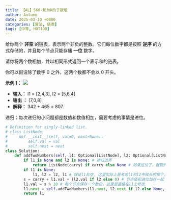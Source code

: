 ```yaml
---
title: 【AL】560-和为K的子数组
author: Autumn
date: 2025-03-10 +0800
categories: [算法, 链表]
tags: [中等, HOT100]
---
```


给你两个 **非空** 的链表，表示两个非负的整数。它们每位数字都是按照 **逆序** 的方式存储的，并且每个节点只能存储 **一位** 数字。

请你将两个数相加，并以相同形式返回一个表示和的链表。

你可以假设除了数字 0 之外，这两个数都不会以 0 开头。

**示例 1：**
![](https://assets.leetcode-cn.com/aliyun-lc-upload/uploads/2021/01/02/addtwonumber1.jpg)
- **输入：** l1 = [2,4,3], l2 = [5,6,4]
- **输出 ：** [7,0,8]
- **解释：** 342 + 465 = 807.

递归：每次递归的小问题都是数值和数值相加，需要考虑的事情是进位。

```Python
# Definition for singly-linked list.
# class ListNode:
#     def __init__(self, val=0, next=None):
#         self.val = val
#         self.next = next
class Solution:
    def addTwoNumbers(self, l1: Optional[ListNode], l2: Optional[ListNode], carry = 0) -> Optional[ListNode]:
        if l1 is None and l2 is None: # 递归边界
            return ListNode(carry) if carry else None # 如果进位了，就额外创建一个节点
        if l1 is None:
            l1, l2 = l2, l1 # 保证l1非空, 这里实际上是考虑l1和l2中较长的那个，保证节点非空
        s = carry + l1.val + (l2.val if l2 else 0) # 节点值和进位加在一起
        l1.val = s % 10 # 每个节点保存一个数位，这里是直接在l1上修改
        l1.next = self.addTwoNumbers(l1.next, l2.next if l2 else None, s//10)
        return l1 
```